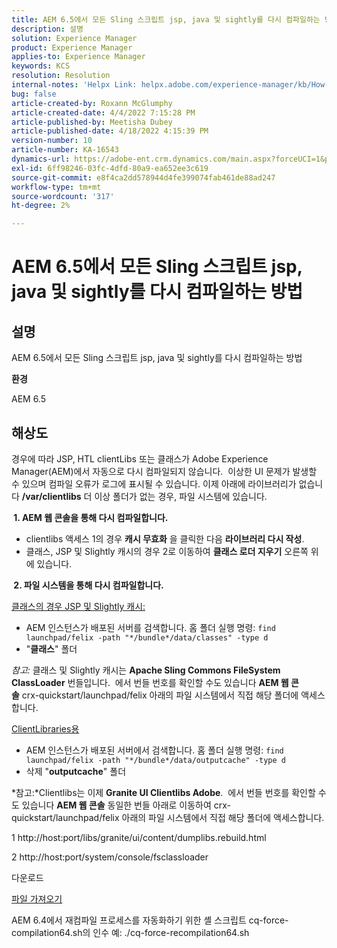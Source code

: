 ```yaml
---
title: AEM 6.5에서 모든 Sling 스크립트 jsp, java 및 sightly를 다시 컴파일하는 방법
description: 설명
solution: Experience Manager
product: Experience Manager
applies-to: Experience Manager
keywords: KCS
resolution: Resolution
internal-notes: 'Helpx Link: helpx.adobe.com/experience-manager/kb/How-to-force-a-recompilation-of-all-Sling-scripts-jsps-java-sightly-on-AEM-6-4.html'
bug: false
article-created-by: Roxann McGlumphy
article-created-date: 4/4/2022 7:15:28 PM
article-published-by: Meetisha Dubey
article-published-date: 4/18/2022 4:15:39 PM
version-number: 10
article-number: KA-16543
dynamics-url: https://adobe-ent.crm.dynamics.com/main.aspx?forceUCI=1&pagetype=entityrecord&etn=knowledgearticle&id=954b3a93-4bb4-ec11-983f-000d3a5d0bca
exl-id: 6ff98246-03fc-4dfd-80a9-ea652ee3c619
source-git-commit: e8f4ca2dd578944d4fe399074fab461de88ad247
workflow-type: tm+mt
source-wordcount: '317'
ht-degree: 2%

---
```


# AEM 6.5에서 모든 Sling 스크립트 jsp, java 및 sightly를 다시 컴파일하는 방법

## 설명


AEM 6.5에서 모든 Sling 스크립트 jsp, java 및 sightly를 다시 컴파일하는 방법

<b>환경</b>

AEM 6.5


## 해상도


경우에 따라 JSP, HTL clientLibs 또는 클래스가 Adobe Experience Manager(AEM)에서 자동으로 다시 컴파일되지 않습니다.  이상한 UI 문제가 발생할 수 있으며 컴파일 오류가 로그에 표시될 수 있습니다. 이제 아래에 라이브러리가 없습니다 <b>/var/clientlibs</b> 더 이상 폴더가 없는 경우, 파일 시스템에 있습니다.

<b> 1. AEM 웹 콘솔을 통해 다시 컴파일합니다.</b>

- clientlibs 액세스 1의 경우 <b>캐시 무효화</b> 을 클릭한 다음 <b>라이브러리 다시 작성</b>.
- 클래스, JSP 및 Slightly 캐시의 경우 2로 이동하여 <b>클래스 로더 지우기</b> 오른쪽 위에 있습니다.


<b> 2. 파일 시스템을 통해 다시 컴파일합니다.</b>

<u>클래스의 경우 JSP 및 Slightly 캐시:</u>

- AEM 인스턴스가 배포된 서버를 검색합니다. 홈 폴더 실행 명령: `find launchpad/felix -path "*/bundle*/data/classes" -type d`
- &quot;<b>클래스</b>&quot; 폴더


*참고:* 클래스 및 Slightly 캐시는 <b>Apache Sling Commons FileSystem ClassLoader</b> 번들입니다.  에서 번들 번호를 확인할 수도 있습니다 <b>AEM 웹 콘솔</b> crx-quickstart/launchpad/felix 아래의 파일 시스템에서 직접 해당 폴더에 액세스합니다.



<u>ClientLibraries용</u>

- AEM 인스턴스가 배포된 서버에서 검색합니다. 홈 폴더 실행 명령: `find launchpad/felix -path "*/bundle*/data/outputcache" -type d `
- 삭제 &quot;<b>outputcache</b>&quot; 폴더


*참고:*Clientlibs는 이제 <b>Granite UI Clientlibs Adobe</b>.  에서 번들 번호를 확인할 수도 있습니다 <b>AEM 웹 콘솔</b> 동일한 번들 아래로 이동하여 crx-quickstart/launchpad/felix 아래의 파일 시스템에서 직접 해당 폴더에 액세스합니다.



1 http://host:port/libs/granite/ui/content/dumplibs.rebuild.html

2 http://host:port/system/console/fsclassloader





다운로드

[파일 가져오기](https://helpx.adobe.com/content/dam/help/en/experience-manager/kb/How-to-force-a-recompilation-of-all-Sling-scripts-jsps-java-sightly-on-AEM-6-4/_jcr_content/main-pars/download_section/download-1/cq-force-recompilation64.zip "cq-force-recompilation64.zip")

AEM 6.4에서 재컴파일 프로세스를 자동화하기 위한 셸 스크립트 cq-force-compilation64.sh의 인수 예: ./cq-force-recompilation64.sh
